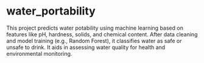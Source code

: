 # water_portability
This project predicts water potability using machine learning based on features like pH, hardness, solids, and chemical content. After data cleaning and model training (e.g., Random Forest), it classifies water as safe or unsafe to drink. It aids in assessing water quality for health and environmental monitoring.
